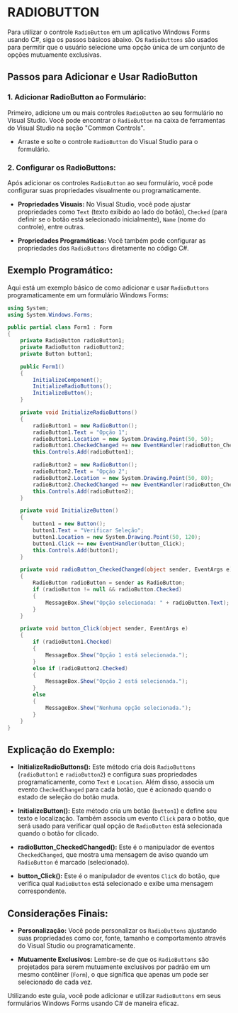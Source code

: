# RADIOBUTTON
Para utilizar o controle `RadioButton` em um aplicativo Windows Forms usando C#, siga os passos básicos abaixo. Os `RadioButtons` são usados para permitir que o usuário selecione uma opção única de um conjunto de opções mutuamente exclusivas.

## Passos para Adicionar e Usar RadioButton
### 1. **Adicionar RadioButton ao Formulário:**
Primeiro, adicione um ou mais controles `RadioButton` ao seu formulário no Visual Studio. Você pode encontrar o `RadioButton` na caixa de ferramentas do Visual Studio na seção "Common Controls".

- Arraste e solte o controle `RadioButton` do Visual Studio para o formulário.

### 2. **Configurar os RadioButtons:**
Após adicionar os controles `RadioButton` ao seu formulário, você pode configurar suas propriedades visualmente ou programaticamente.

- **Propriedades Visuais:** No Visual Studio, você pode ajustar propriedades como `Text` (texto exibido ao lado do botão), `Checked` (para definir se o botão está selecionado inicialmente), `Name` (nome do controle), entre outras.

- **Propriedades Programáticas:** Você também pode configurar as propriedades dos `RadioButtons` diretamente no código C#.

## Exemplo Programático:
Aqui está um exemplo básico de como adicionar e usar `RadioButtons` programaticamente em um formulário Windows Forms:

```csharp
using System;
using System.Windows.Forms;

public partial class Form1 : Form
{
    private RadioButton radioButton1;
    private RadioButton radioButton2;
    private Button button1;

    public Form1()
    {
        InitializeComponent();
        InitializeRadioButtons();
        InitializeButton();
    }

    private void InitializeRadioButtons()
    {
        radioButton1 = new RadioButton();
        radioButton1.Text = "Opção 1";
        radioButton1.Location = new System.Drawing.Point(50, 50);
        radioButton1.CheckedChanged += new EventHandler(radioButton_CheckedChanged);
        this.Controls.Add(radioButton1);

        radioButton2 = new RadioButton();
        radioButton2.Text = "Opção 2";
        radioButton2.Location = new System.Drawing.Point(50, 80);
        radioButton2.CheckedChanged += new EventHandler(radioButton_CheckedChanged);
        this.Controls.Add(radioButton2);
    }

    private void InitializeButton()
    {
        button1 = new Button();
        button1.Text = "Verificar Seleção";
        button1.Location = new System.Drawing.Point(50, 120);
        button1.Click += new EventHandler(button_Click);
        this.Controls.Add(button1);
    }

    private void radioButton_CheckedChanged(object sender, EventArgs e)
    {
        RadioButton radioButton = sender as RadioButton;
        if (radioButton != null && radioButton.Checked)
        {
            MessageBox.Show("Opção selecionada: " + radioButton.Text);
        }
    }

    private void button_Click(object sender, EventArgs e)
    {
        if (radioButton1.Checked)
        {
            MessageBox.Show("Opção 1 está selecionada.");
        }
        else if (radioButton2.Checked)
        {
            MessageBox.Show("Opção 2 está selecionada.");
        }
        else
        {
            MessageBox.Show("Nenhuma opção selecionada.");
        }
    }
}
```

## Explicação do Exemplo:
- **InitializeRadioButtons():** Este método cria dois `RadioButtons` (`radioButton1` e `radioButton2`) e configura suas propriedades programaticamente, como `Text` e `Location`. Além disso, associa um evento `CheckedChanged` para cada botão, que é acionado quando o estado de seleção do botão muda.

- **InitializeButton():** Este método cria um botão (`button1`) e define seu texto e localização. Também associa um evento `Click` para o botão, que será usado para verificar qual opção de `RadioButton` está selecionada quando o botão for clicado.

- **radioButton_CheckedChanged():** Este é o manipulador de eventos `CheckedChanged`, que mostra uma mensagem de aviso quando um `RadioButton` é marcado (selecionado).

- **button_Click():** Este é o manipulador de eventos `Click` do botão, que verifica qual `RadioButton` está selecionado e exibe uma mensagem correspondente.

## Considerações Finais:
- **Personalização:** Você pode personalizar os `RadioButtons` ajustando suas propriedades como cor, fonte, tamanho e comportamento através do Visual Studio ou programaticamente.

- **Mutuamente Exclusivos:** Lembre-se de que os `RadioButtons` são projetados para serem mutuamente exclusivos por padrão em um mesmo contêiner (`Form`), o que significa que apenas um pode ser selecionado de cada vez.

Utilizando este guia, você pode adicionar e utilizar `RadioButtons` em seus formulários Windows Forms usando C# de maneira eficaz.